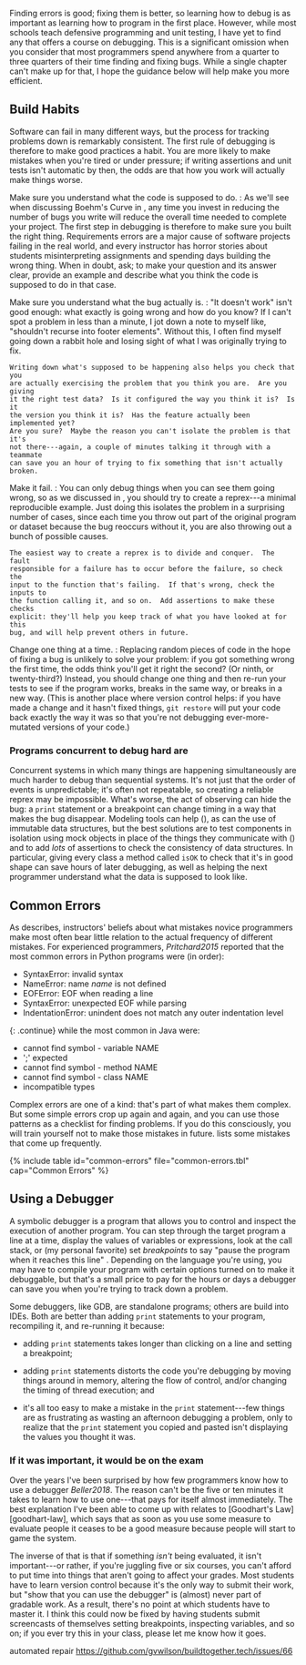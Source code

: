 ---
---

Finding errors is good; fixing them is better, so learning how to debug is as
important as learning how to program in the first place.  However, while most
schools teach defensive programming and unit testing, I have yet to find any
that offers a course on debugging.  This is a significant omission when you
consider that most programmers spend anywhere from a quarter to three quarters
of their time finding and fixing bugs.  While a single chapter can't make up for
that, I hope the guidance below will help make you more efficient.

## Build Habits

Software can fail in many different ways, but the process for tracking problems
down is remarkably consistent.  The first rule of debugging is therefore to make
good practices a habit.  You are more likely to make mistakes when you're tired
or under pressure; if writing assertions and unit tests isn't automatic by then,
the odds are that how you work will actually make things worse.

Make sure you understand what the code is supposed to do.
:   As we'll see when discussing Boehm's Curve in <span x="process"/>, any time
    you invest in reducing the number of bugs you write will reduce the overall
    time needed to complete your project.  The first step in debugging is
    therefore to make sure you built the right thing. <span
    g="requirements_error">Requirements errors</span> are a major cause of
    software projects failing in the real world, and every instructor has horror
    stories about students misinterpreting assignments and spending days
    building the wrong thing. When in doubt, ask; to make your question and its
    answer clear, provide an example and describe what you think the code is
    supposed to do in that case.

Make sure you understand what the bug actually is.
:   "It doesn't work" isn't good enough: what exactly is going wrong and how do
    you know? If I can't spot a problem in less than a minute, I jot down a note
    to myself like, "shouldn't recurse into footer elements".  Without this, I
    often find myself <span g="rabbit_hole">going down a rabbit hole</span> and
    losing sight of what I was originally trying to fix.

    Writing down what's supposed to be happening also helps you check that you
    are actually exercising the problem that you think you are.  Are you giving
    it the right test data?  Is it configured the way you think it is?  Is it
    the version you think it is?  Has the feature actually been implemented yet?
    Are you sure?  Maybe the reason you can't isolate the problem is that it's
    not there---again, a couple of minutes talking it through with a teammate
    can save you an hour of trying to fix something that isn't actually broken.

Make it fail.
:   You can only debug things when you can see them going wrong, so as we
    discussed in <span x="communicate"/>, you should try to create a reprex---a
    minimal reproducible example.  Just doing this isolates the problem in a
    surprising number of cases, since each time you throw out part of the
    original program or dataset because the bug reoccurs without it, you are
    also throwing out a bunch of possible causes.

    The easiest way to create a reprex is to divide and conquer.  The fault
    responsible for a failure has to occur before the failure, so check the
    input to the function that's failing.  If that's wrong, check the inputs to
    the function calling it, and so on.  Add assertions to make these checks
    explicit: they'll help you keep track of what you have looked at for this
    bug, and will help prevent others in future.

Change one thing at a time.
:   Replacing random pieces of code in the hope of fixing a bug is unlikely to
    solve your problem: if you got something wrong the first time, the odds
    think you'll get it right the second?  (Or ninth, or twenty-third?)
    Instead, you should change one thing and then re-run your tests to see if
    the program works, breaks in the same way, or breaks in a new way.  (This is
    another place where version control helps: if you have made a change and it
    hasn't fixed things, `git restore` will put your code back exactly the way
    it was so that you're not debugging ever-more-mutated versions of your
    code.)

<div class="callout" markdown="1">

### Programs concurrent to debug hard are

Concurrent systems in which many things are happening simultaneously are much
harder to debug than sequential systems.  It's not just that the order of events
is unpredictable; it's often not repeatable, so creating a reliable reprex may
be impossible.  What's worse, the act of observing can hide the bug: a `print`
statement or a breakpoint can change timing in a way that makes the bug
disappear.  Modeling tools can help (<span x="tooling"/>), as can the use of
immutable data structures, but the best solutions are to test components in
isolation using mock objects in place of the things they communicate with (<span
x="testing"/>) and to add *lots* of assertions to check the consistency of data
structures.  In particular, giving every class a method called `isOK` to check
that it's in good shape can save hours of later debugging, as well as helping
the next programmer understand what the data is supposed to look like.

</div>

## Common Errors

As <span x="novices"/> describes, instructors' beliefs about what mistakes
novice programmers make most often bear little relation to the actual frequency
of different mistakes.  For experienced programmers, <cite>Pritchard2015</cite>
reported that the most common errors in Python programs were (in order):

-   SyntaxError: invalid syntax
-   NameError: name *name* is not defined
-   EOFError: EOF when reading a line
-   SyntaxError: unexpected EOF while parsing
-   IndentationError: unindent does not match any outer indentation level

{: .continue}
while the most common in Java were:

-   cannot find symbol - variable NAME
-   ';' expected
-   cannot find symbol - method NAME
-   cannot find symbol - class NAME
-   incompatible types

Complex errors are one of a kind: that's part of what makes them complex.  But
some simple errors crop up again and again, and you can use those patterns as a
checklist for finding problems.  If you do this consciously, you will train
yourself not to make those mistakes in future. <span t="common-errors"/> lists
some mistakes that come up frequently.

{% include table
   id="common-errors"
   file="common-errors.tbl"
   cap="Common Errors" %}

## Using a Debugger

A <span g="symbolic_debugger">symbolic debugger</span> is a program that allows
you to control and inspect the execution of another program. You can step
through the target program a line at a time, display the values of variables or
expressions, look at the call stack, or (my personal favorite) set *breakpoints*
to say "pause the program when it reaches this line" . Depending on the language
you're using, you may have to compile your program with certain options turned
on to make it debuggable, but that's a small price to pay for the hours or days
a debugger can save you when you're trying to track down a problem.

Some debuggers, like GDB, are standalone programs; others are build into IDEs.
Both are better than adding `print` statements to your program, recompiling it,
and re-running it because:

-   adding `print` statements takes longer than clicking on a line and setting a
  breakpoint;

-   adding `print` statements distorts the code you're debugging by moving things
  around in memory, altering the flow of control, and/or changing the timing
  of thread execution; and

-   it's all too easy to make a mistake in the `print` statement---few things are
  as frustrating as wasting an afternoon debugging a problem, only to realize
  that the `print` statement you copied and pasted isn't displaying the values
  you thought it was.

<div class="callout" markdown="1">

### If it was important, it would be on the exam

Over the years I've been surprised by how few programmers know how to use a
debugger <cite>Beller2018</cite>. The reason can't be the five or ten minutes it
takes to learn how to use one---that pays for itself almost immediately.  The
best explanation I've been able to come up with relates to [Goodhart's
Law][goodhart-law], which says that as soon as you use some measure to evaluate
people it ceases to be a good measure because people will start to game the
system.

The inverse of that is that if something *isn't* being evaluated, it isn't
important---or rather, if you're juggling five or six courses, you can't afford
to put time into things that aren't going to affect your grades.  Most students
have to learn version control because it's the only way to submit their work,
but "show that you can use the debugger" is (almost) never part of gradable
work.  As a result, there's no point at which students have to master it.  I
think this could now be fixed by having students submit screencasts of
themselves setting breakpoints, inspecting variables, and so on; if you ever try
this in your class, please let me know how it goes.

</div>

<span class="fixme">automated repair https://github.com/gvwilson/buildtogether.tech/issues/66</span>
